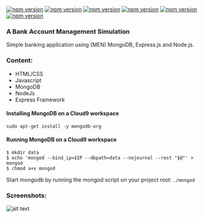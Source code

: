 [![npm version](https://img.shields.io/npm/v/ejs.svg?style=flat)](https://www.npmjs.com/package/ejs)
[![npm version](https://img.shields.io/npm/v/express.svg?colorB=red&style=flat)](https://www.npmjs.com/package/express)
[![npm version](https://img.shields.io/npm/v/mongoose.svg?style=flat)](https://www.npmjs.com/package/mongoose)
[![npm version](https://img.shields.io/npm/v/passport.svg?style=flat)](https://www.npmjs.com/package/passport)
[![npm version](https://img.shields.io/npm/v/passport-local-mongoose.svg?colorB=green&style=flat)](https://www.npmjs.com/package/passport-local-mongoose)
[![npm version](https://img.shields.io/npm/v/express-session.svg?style=flat)](https://www.npmjs.com/package/express-session)

### A Bank Account Management Simulation
Simple banking application using (MEN) MongoDB, Express.js and Node.js.

### Content:
- HTML/CSS
- Javascript
- MongoDB
- NodeJs
- Express Framework

#### Installing MongoDB on a Cloud9 workspace
```
sudo apt-get install -y mongodb-org
```
#### Running MongoDB on a Cloud9 workspace
```
$ mkdir data
$ echo 'mongod --bind_ip=$IP --dbpath=data --nojournal --rest "$@"' > mongod
$ chmod a+x mongod
```
Start mongodb by running the mongod script on your project root:
``` ./mongod ```

### Screenshots:
![alt text](https://github.com/mirianfsilva/web-application/blob/master/images/homepage.png)
